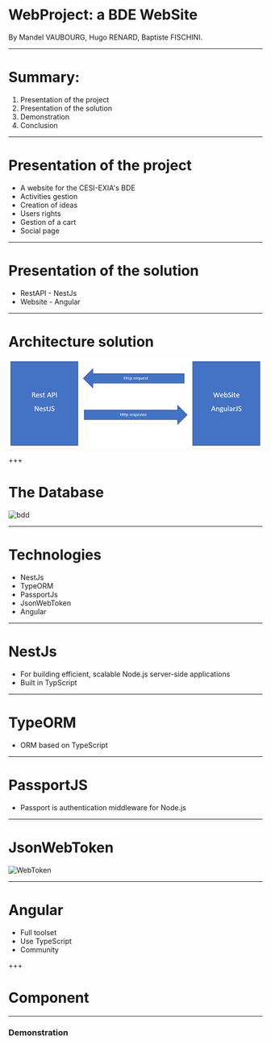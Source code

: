 # WebProject: a BDE WebSite

By Mandel VAUBOURG, Hugo RENARD, Baptiste FISCHINI.

---

# Summary:

1. Presentation of the project
2. Presentation of the solution
3. Demonstration
4. Conclusion

---
# Presentation of the project

* A website for the CESI-EXIA's BDE
* Activities gestion
* Creation of ideas
* Users rights
* Gestion of a cart
* Social page

---
# Presentation of the solution

* RestAPI - NestJs
* Website  - Angular
---

# Architecture solution

![restAPI](./gitpitch/globalmodel.png)

+++
# The Database

![bdd](https://user-images.githubusercontent.com/7594435/38731510-cbda2802-3f1a-11e8-8559-7d7b55edae17.png)

---
# Technologies

* NestJs
* TypeORM
* PassportJs
* JsonWebToken
* Angular

---

# NestJs

* For building efficient, scalable Node.js server-side applications
* Built in TypScript

---
# TypeORM

* ORM based on TypeScript

---

# PassportJS

* Passport is authentication middleware for Node.js 

---
# JsonWebToken

![WebToken](http://www.ekino.com/wp-content/uploads/2015/08/parts.jpg)

---

# Angular

* Full toolset
* Use TypeScript
* Community

+++
# Component


---
### Demonstration